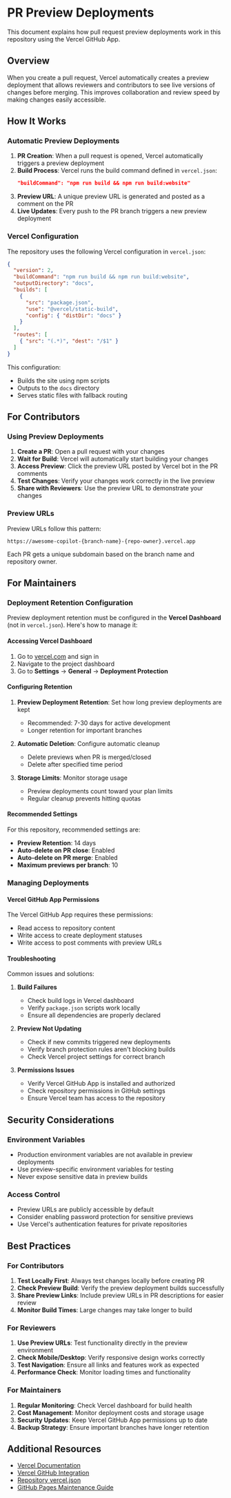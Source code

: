 # PR Preview Deployments

This document explains how pull request preview deployments work in this repository using the Vercel GitHub App.

## Overview

When you create a pull request, Vercel automatically creates a preview deployment that allows reviewers and contributors to see live versions of changes before merging. This improves collaboration and review speed by making changes easily accessible.

## How It Works

### Automatic Preview Deployments

1. **PR Creation**: When a pull request is opened, Vercel automatically triggers a preview deployment
2. **Build Process**: Vercel runs the build command defined in `vercel.json`:
   ```json
   "buildCommand": "npm run build && npm run build:website"
   ```
3. **Preview URL**: A unique preview URL is generated and posted as a comment on the PR
4. **Live Updates**: Every push to the PR branch triggers a new preview deployment

### Vercel Configuration

The repository uses the following Vercel configuration in `vercel.json`:

```json
{
  "version": 2,
  "buildCommand": "npm run build && npm run build:website",
  "outputDirectory": "docs",
  "builds": [
    {
      "src": "package.json",
      "use": "@vercel/static-build",
      "config": { "distDir": "docs" }
    }
  ],
  "routes": [
    { "src": "(.*)", "dest": "/$1" }
  ]
}
```

This configuration:
- Builds the site using npm scripts
- Outputs to the `docs` directory
- Serves static files with fallback routing

## For Contributors

### Using Preview Deployments

1. **Create a PR**: Open a pull request with your changes
2. **Wait for Build**: Vercel will automatically start building your changes
3. **Access Preview**: Click the preview URL posted by Vercel bot in the PR comments
4. **Test Changes**: Verify your changes work correctly in the live preview
5. **Share with Reviewers**: Use the preview URL to demonstrate your changes

### Preview URLs

Preview URLs follow this pattern:
```
https://awesome-copilot-{branch-name}-{repo-owner}.vercel.app
```

Each PR gets a unique subdomain based on the branch name and repository owner.

## For Maintainers

### Deployment Retention Configuration

Preview deployment retention must be configured in the **Vercel Dashboard** (not in `vercel.json`). Here's how to manage it:

#### Accessing Vercel Dashboard

1. Go to [vercel.com](https://vercel.com) and sign in
2. Navigate to the project dashboard
3. Go to **Settings** → **General** → **Deployment Protection**

#### Configuring Retention

1. **Preview Deployment Retention**: Set how long preview deployments are kept
   - Recommended: 7-30 days for active development
   - Longer retention for important branches

2. **Automatic Deletion**: Configure automatic cleanup
   - Delete previews when PR is merged/closed
   - Delete after specified time period

3. **Storage Limits**: Monitor storage usage
   - Preview deployments count toward your plan limits
   - Regular cleanup prevents hitting quotas

#### Recommended Settings

For this repository, recommended settings are:

- **Preview Retention**: 14 days
- **Auto-delete on PR close**: Enabled
- **Auto-delete on PR merge**: Enabled
- **Maximum previews per branch**: 10

### Managing Deployments

#### Vercel GitHub App Permissions

The Vercel GitHub App requires these permissions:
- Read access to repository content
- Write access to create deployment statuses
- Write access to post comments with preview URLs

#### Troubleshooting

Common issues and solutions:

1. **Build Failures**
   - Check build logs in Vercel dashboard
   - Verify `package.json` scripts work locally
   - Ensure all dependencies are properly declared

2. **Preview Not Updating**
   - Check if new commits triggered new deployments
   - Verify branch protection rules aren't blocking builds
   - Check Vercel project settings for correct branch

3. **Permissions Issues**
   - Verify Vercel GitHub App is installed and authorized
   - Check repository permissions in GitHub settings
   - Ensure Vercel team has access to the repository

## Security Considerations

### Environment Variables

- Production environment variables are not available in preview deployments
- Use preview-specific environment variables for testing
- Never expose sensitive data in preview builds

### Access Control

- Preview URLs are publicly accessible by default
- Consider enabling password protection for sensitive previews
- Use Vercel's authentication features for private repositories

## Best Practices

### For Contributors

1. **Test Locally First**: Always test changes locally before creating PR
2. **Check Preview Build**: Verify the preview deployment builds successfully
3. **Share Preview Links**: Include preview URLs in PR descriptions for easier review
4. **Monitor Build Times**: Large changes may take longer to build

### For Reviewers

1. **Use Preview URLs**: Test functionality directly in the preview environment
2. **Check Mobile/Desktop**: Verify responsive design works correctly
3. **Test Navigation**: Ensure all links and features work as expected
4. **Performance Check**: Monitor loading times and functionality

### For Maintainers

1. **Regular Monitoring**: Check Vercel dashboard for build health
2. **Cost Management**: Monitor deployment costs and storage usage
3. **Security Updates**: Keep Vercel GitHub App permissions up to date
4. **Backup Strategy**: Ensure important branches have longer retention

## Additional Resources

- [Vercel Documentation](https://vercel.com/docs)
- [Vercel GitHub Integration](https://vercel.com/docs/git/vercel-for-github)
- [Repository vercel.json](../vercel.json)
- [GitHub Pages Maintenance Guide](MAINTENANCE.md)